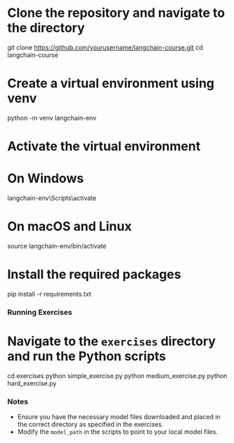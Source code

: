 
# Clone the repository and navigate to the directory
git clone https://github.com/yourusername/langchain-course.git
cd langchain-course

# Create a virtual environment using venv
python -m venv langchain-env

# Activate the virtual environment
# On Windows
langchain-env\Scripts\activate
# On macOS and Linux
source langchain-env/bin/activate

# Install the required packages
pip install -r requirements.txt

### Running Exercises

# Navigate to the `exercises` directory and run the Python scripts
cd exercises
python simple_exercise.py
python medium_exercise.py
python hard_exercise.py

### Notes

- Ensure you have the necessary model files downloaded and placed in the correct directory as specified in the exercises.
- Modify the `model_path` in the scripts to point to your local model files.
